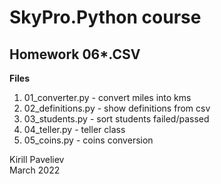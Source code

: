 # SkyPro.Python course
## Homework 06*.CSV

**Files**
1. 01_converter.py - convert miles into kms
2. 02_definitions.py - show definitions from csv
3. 03_students.py - sort students failed/passed
4. 04_teller.py - teller class
5. 05_coins.py - coins conversion


Kirill Paveliev \
March 2022

